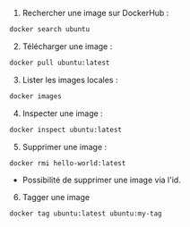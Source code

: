 1. Rechercher une image sur DockerHub :

```bash
docker search ubuntu
```

2. Télécharger une image :

```bash
docker pull ubuntu:latest
```

3. Lister les images locales :

```bash
docker images
```

4. Inspecter une image :

```bash
docker inspect ubuntu:latest
```

5. Supprimer une image :

```bash
docker rmi hello-world:latest
```

- Possibilité de supprimer une image via l'id.

6. Tagger une image

```bash
docker tag ubuntu:latest ubuntu:my-tag
```
